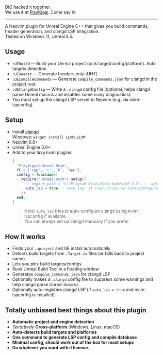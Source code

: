 DiG hacked it together.  
We use it at [PlayKigai](https://discord.gg/PlayKigai).
Come say hi!

---

A Neovim plugin for Unreal Engine C++ that gives you build commands, header generation, and clangd LSP integration.  
Tested on Windows 11, Unreal 5.5.

## Usage

- `:UEBuild` — Build your Unreal project (pick target/config/platform). Auto targets detection.
- `:UEHeader` — Generate headers only (UHT)
- `:UECompileCommands` — Generate `compile_commands.json` for clangd in the project root.
- `:UEClangdConfig` — Write a `.clangd` config file (optional, helps clangd parse Unreal macros and disables some noisy diagnostics).
- You must set up the clangd LSP server in Neovim (e.g. via nvim-lspconfig).

## Setup

- Install [clangd](https://clangd.llvm.org/)  
  Windows: `winget install LLVM.LLVM`  
- Neovim 0.8+  
- Unreal Engine 5.0+  
- Add to your lazy.nvim plugins:
  ```lua
  {
    'PlayKigai/Unreal-Nvim',
    ft = {'cpp', 'c', 'h', 'hpp'},
    config = function()
      require('unreal-nvim').setup({
        -- engine_path = "C:/Program Files/Epic Games/UE_5.5", -- optional
        auto_lsp = true -- auto_lsp: if true, tries to auto-configure clangd for Unreal (needs nvim-lspconfig)
      })
    end,
  }
  ```
  > Note: `auto_lsp` tries to auto-configure clangd using nvim-lspconfig if available.  
  > You can always set up clangd manually if you prefer.

## How it works

- Finds your `.uproject` and UE install automatically
- Detects build targets from `.Target.cs` files (or falls back to project name)
- Lets you pick build targets/configs
- Runs Unreal Build Tool in a floating window
- Generates `compile_commands.json` for clangd LSP
- Optionally makes a `.clangd` config file to suppress some warnings and help clangd parse Unreal macros
- Optionally auto-registers clangd LSP (if `auto_lsp = true` and nvim-lspconfig is installed)

## Totally unbiased best things about this plugin

- **Automatic project and engine detection** 
- *Tentatively* **Cross-platform** (Windows, Linux, macOS)
- **Auto-detects build targets and platforms**
- **One command to generate LSP config and compile database**
- **Minimal config, should work out of the box for most setups**
- **Do whatever you want with it license.**